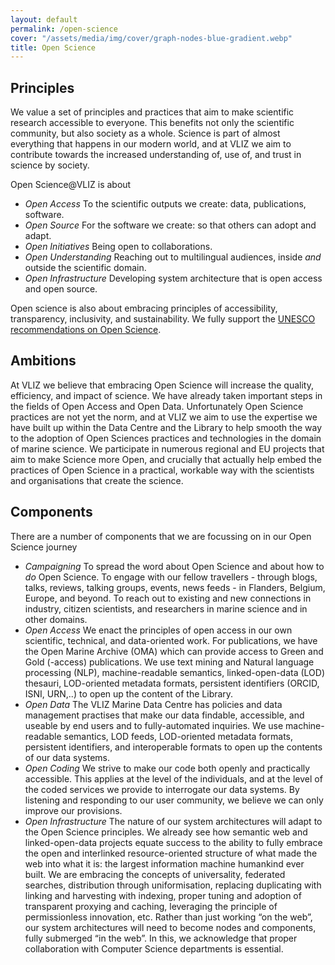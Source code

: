 ```yaml
---
layout: default
permalink: /open-science
cover: "/assets/media/img/cover/graph-nodes-blue-gradient.webp"
title: Open Science
---
```



## Principles <a name="principles"></a>
We value a set of principles and practices that aim to make scientific research accessible to everyone. This benefits not only the scientific community, but also society as a whole. Science is part of almost everything that happens in our modern world, and at VLIZ we aim to contribute towards the increased understanding of, use of, and trust in science by society.  

Open Science@VLIZ is about  
- *Open Access* To the scientific outputs we create: data, publications, software.
- *Open Source* For the software we create: so that others can adopt and adapt. 
- *Open Initiatives* Being open to collaborations.
- *Open Understanding* Reaching out to multilingual audiences, inside *and* outside the scientific domain.
- *Open Infrastructure* Developing system architecture that is open access and open source.

Open science is also about embracing principles of accessibility, transparency, inclusivity, and sustainability. We fully support the [UNESCO recommendations on Open Science](https://www.unesco.org/en/open-science/about). 

## Ambitions <a name="ambitions"></a>
At VLIZ we believe that embracing Open Science will increase the quality, efficiency, and impact of science. We have already taken important steps in the fields of Open Access and Open Data. Unfortunately Open Science practices are not yet the norm, and at VLIZ we aim to use the expertise we have built up within the Data Centre and the Library to help smooth the way to the adoption of Open Sciences practices and technologies in the domain of marine science. We participate in numerous regional and EU projects that aim to make Science more Open, and crucially that actually help embed the practices of Open Science in a practical, workable way with the scientists and organisations that create the science. 

## Components <a name="components"></a>

There are a number of components that we are focussing on in our Open Science journey
- *Campaigning* To spread the word about Open Science and about how to *do* Open Science. To engage with our fellow travellers - through blogs, talks, reviews, talking groups, events, news feeds - in Flanders, Belgium, Europe, and beyond. To reach out to existing and new connections in industry, citizen scientists, and researchers in marine science and in other domains. 
- *Open Access* We enact the principles of open access in our own scientific, technical, and data-oriented work. For publications, we have the Open Marine Archive (OMA) which can provide access to Green and Gold (-access) publications. We use text mining and Natural language processing (NLP), machine-readable semantics, linked-open-data (LOD) thesauri, LOD-oriented metadata formats, persistent identifiers (ORCID, ISNI, URN,..) to open up the content of the Library. 
- *Open Data* The VLIZ Marine Data Centre has policies and data management practises that make our data findable, accessible, and useable by end users and to fully-automated inquiries. We use machine-readable semantics, LOD feeds, LOD-oriented metadata formats, persistent identifiers, and interoperable formats to open up the contents of our data systems. 
- *Open Coding* We strive to make our code both openly and practically accessible. This applies at the level of the individuals, and at the level of the coded services we provide to interrogate our data systems. By listening and responding to our user community, we believe we can only improve our provisions.
- *Open Infrastructure* The nature of our system architectures will adapt to the Open Science principles. We already see how semantic web and linked-open-data projects equate success to the ability to fully embrace the open and interlinked resource-oriented structure of what made the web into what it is: the largest information machine humankind ever built. We are embracing the concepts of universality, federated searches, distribution through uniformisation, replacing duplicating with linking and harvesting with indexing, proper tuning and adoption of transparent proxying and caching, leveraging the principle of permissionless innovation, etc. Rather than just working “on the web”, our system architectures will need to become nodes and components, fully submerged “in the web”. In this, we acknowledge that proper collaboration with Computer Science departments is essential.
   





